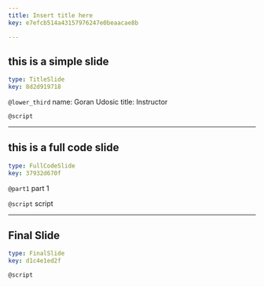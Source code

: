 ```yaml
---
title: Insert title here
key: e7efcb514a43157976247e0beaacae8b

---
```

## this is a simple slide

```yaml
type: TitleSlide
key: 8d2d919718
```





`@lower_third`
name: Goran Udosic
title: Instructor

`@script`




---
## this is a full code slide

```yaml
type: FullCodeSlide
key: 37932d670f
```

`@part1`
part 1





`@script`
script



---
## Final Slide

```yaml
type: FinalSlide
key: d1c4e1ed2f
```






`@script`



